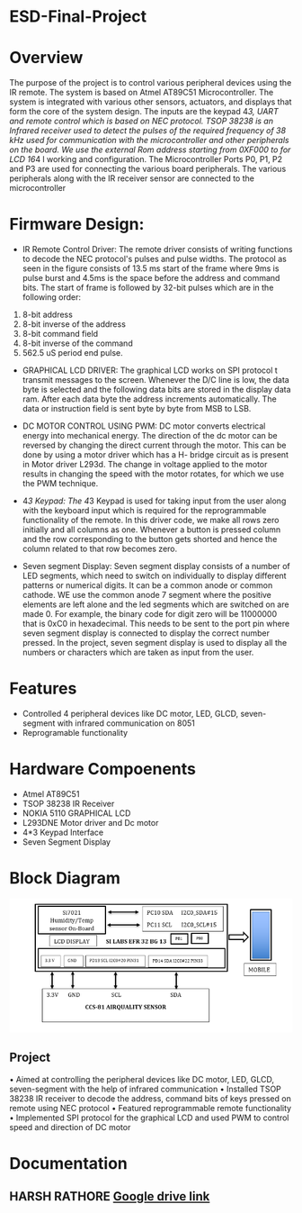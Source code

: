 # ESD-Final-Project

# Overview
The purpose of the project is to control various peripheral devices using the IR remote. The system is based on Atmel AT89C51 Microcontroller. The system is integrated with various other sensors, actuators, and displays that form the core of the system design. The inputs are the keypad 4*3, UART and remote control which is based on NEC protocol. TSOP 38238 is an Infrared receiver used to detect the pulses of the required frequency of 38 kHz used for communication with the microcontroller and other peripherals on the board. We use the external Rom address starting from 0XF000 to for LCD 16*4 l working and configuration. The Microcontroller Ports P0, P1, P2 and P3 are used for connecting the various board peripherals. The various peripherals along with the IR receiver sensor are connected to the microcontroller

# **Firmware Design:**

-   IR Remote Control Driver:
The remote driver consists of writing functions to decode the NEC protocol's pulses and pulse widths. The protocol as seen in the figure consists of 13.5 ms start of the frame where 9ms is pulse burst and 4.5ms is the space before the address and command bits. The start of frame is followed by 32-bit pulses which are in the following order:
1. 8-bit address
2. 8-bit inverse of the address
3. 8-bit command field
4. 8-bit inverse of the command
5. 562.5 uS period end pulse.

-    GRAPHICAL LCD DRIVER:
The graphical LCD works on SPI protocol t transmit messages to the screen. Whenever the D/C line is low, the data byte is selected and the following data bits are stored in the display data ram. After each data byte the address increments automatically. The data or instruction field is sent byte by byte from MSB to LSB.

-    DC MOTOR CONTROL USING PWM:
DC motor converts electrical energy into mechanical energy. The direction of the dc motor can be reversed by changing the direct current through the motor. This can be done by using a motor driver which has a H- bridge circuit as is present in Motor driver L293d.
The change in voltage applied to the motor results in changing the speed with the motor rotates, for which we use the PWM technique.

-    4*3 Keypad:
The 4*3 Keypad is used for taking input from the user along with the keyboard input which is required for the reprogrammable functionality of the remote. In this driver code, we make all rows zero initially and all columns as one. Whenever a button is pressed column and the row corresponding to the button gets shorted and hence the column related to that row becomes zero.

-    Seven segment Display:
Seven segment display consists of a number of LED segments, which need to switch on individually to display different patterns or numerical digits. It can be a common anode or common cathode. WE use the common anode 7 segment where the positive elements are left alone and the led segments which are switched on are made 0. For example, the binary code for digit zero will be 11000000 that is 0xC0 in hexadecimal. This needs to be sent to the port pin where seven segment display is connected to display the correct number pressed. In the project, seven segment display is used to display all the numbers or characters which are taken as input from the user.

# Features 
* Controlled 4 peripheral devices like DC motor, LED, GLCD, seven-segment with infrared communication on 8051
* Reprogramable functionality

# Hardware Compoenents
* Atmel AT89C51
* TSOP 38238 IR Receiver
* NOKIA 5110 GRAPHICAL LCD
* L293DNE Motor driver and Dc motor
* 4*3 Keypad Interface
* Seven Segment Display

# Block Diagram
![](https://github.com/HARSH1911RATHORE/IOT_final_project_spring_2020/blob/master/BLOCK_DIAGRAM_IOT.png)

## [](https://github.com/HARSH1911RATHORE/IOT_final_project_spring_2020/tree/1262f5e660c0273681406807c0b4457386b7123b#project-status)Project
•	Aimed at controlling the peripheral devices like DC motor, LED, GLCD, seven-segment with the help of infrared communication
•	Installed TSOP 38238 IR receiver to decode the address, command bits of keys pressed on remote using NEC protocol
•	Featured reprogrammable remote functionality 
•	Implemented SPI protocol for the graphical LCD and used PWM to control speed and direction of DC motor

# Documentation
## HARSH RATHORE [](https://github.com/HARSH1911RATHORE/IOT_final_project_spring_2020/tree/1262f5e660c0273681406807c0b4457386b7123b#google-drive-link)[Google drive link](https://drive.google.com/drive/u/1/folders/1FM8G4nL0fplihENYMFtwnbRBXwX1w5KG)
